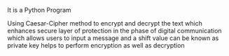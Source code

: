 It is a Python Program 

Using Caesar-Cipher method to encrypt and decrypt the text which enhances secure layer of protection in the phase of digital communication which allows users to input a message and a shift value can be known as private key helps to perform encryption as well as decryption
